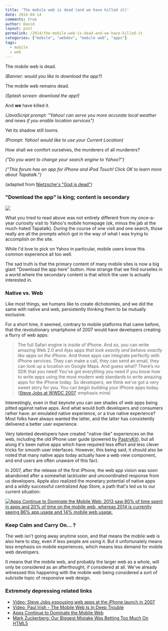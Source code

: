 ```yaml
---
title: 'The mobile web is dead (and we have killed it)'
date: 2014-04-14
comments: true
author: David
layout: post
permalink: /2014/the-mobile-web-is-dead-and-we-have-killed-it
categories: ["mobile", "webdev", "mobile web", "apps"]
tags:
  - mobile
  - web
---
```


The mobile web is dead.

*(Banner: would you like to download the app?)*

The mobile web remains dead.

*(Splash screen: download the app!)*

And **we** have killed it.

*(JavaScript prompt: "Yahoo! can serve you more accurate local weather and news if you enable location services")*

Yet its shadow still looms.

*(Prompt: Yahoo! would like to use your Current Location)*

How shall we comfort ourselves, the murderers of all murderers?

*("Do you want to change your search engine to Yahoo?")*

*("This forum has an app for iPhone and iPod Touch!  Click OK to learn more about Tapatalk.")*

(adapted from [Nietzsche's "God is dead"](http://en.wikipedia.org/wiki/God_is_dead))

### "Download the app" is king; content is secondary
<a href="https://plus.google.com/u/0/+ChristianHeilmann/posts/Tkpqip4uZpB"><img src="http://davidbcalhoun.com/wp-content/uploads/2014/paul-irish-native-apps-eating-our-lunch.png"></a>

What you tried to read above was not entirely different from my once-a-year curiosity visit to Yahoo's mobile homepage (ok, minus the jab at the much-hated Tapatalk).  During the course of one visit and one search, those really are all the prompts which got in the way of what I was trying to accomplish on the site.

While I'd love to pick on Yahoo in particular, mobile users know this common experience all too well.

The sad truth is that the primary content of many mobile sites is now a big giant "Download the app here" button.  How strange that we find ourseles in a world where the secondary content is that which the user is actually interested in.


### Native vs. Web
Like most things, we humans like to create dichotomies, and we did the same with native and web, persistently thinking them to be mutually exclusive.

For a short time, it seemed, contrary to mobile platforms that came before, that the revolutionary smartphone of 2007 would have developers creating a flurry of web apps:

>The full Safari engine is inside of iPhone. And so, you can write amazing Web 2.0 and Ajax apps *that look exactly and behave exactly like apps on the iPhone*. And these apps can integrate perfectly with iPhone services. They can make a call, they can send an email, they can look up a location on Google Maps. And guess what? There’s no SDK that you need! You’ve got everything you need if you know how to write apps using the most modern web standards to write amazing apps for the iPhone today. So developers, we think we’ve got a very sweet story for you. You can begin building your iPhone apps today. ([Steve Jobs at WWDC 2007](http://youtu.be/8Vq993Td6ys?t=37s), emphasis mine)

Interestingly, even in that keynote you can see shades of web apps being pitted against native apps.  And what would both developers and consumers rather have: an emulated native experience, or a true native experience?  Most folks have always wanted the latter, and the latter has consistently delivered a better user experience.

Very talented developers have created "native-like" experiences on the web, including the old iPhone user guide (powered by [PastryKit](http://davidbcalhoun.com/2009/pastrykit-digging-into-an-apple-pie/)), but all along it's been native apps which have required less effort and less clever tricks for smooth user interfaces.  However, this being said, it should also be noted that many native apps today actually have a web view component, and end users are often unaware of this fact.

In 2007, after the release of the first iPhone, the web app vision was soon abandoned after a somewhat lackluster and uncoordinated response from us developers.  Apple also realized the monetary potential of native apps and a wildly successful centralized App Store, a path that's led us to our current situation:

<a href="http://blog.flurry.com/bid/109749/Apps-Solidify-Leadership-Six-Years-into-the-Mobile-Revolution"><img src="http://davidbcalhoun.com/wp-content/uploads/2014/apps-dominate.jpg" alt="Apps Continue to Dominate the Mobile Web: 2013 saw 80% of time spent in apps and 20% of time on the mobile web, whereas 2014 is currently seeing 86% app usage and 14% mobile web usage."></a>

### Keep Calm and Carry On... ?
The web isn't going away anytime soon, and that means the mobile web is also here to stay, even if less people are using it.  But it unfortunately means less emphasis on mobile experiences, which means less demand for mobile web developers.

It means that the mobile web, and probably the larger web as a whole, will only be considered as an afterthought, if considered at all.  We've already witnessed this happening with the mobile web being considered a sort of sub/side topic of responsive web design.


### Extremely depressing related links
* [Video: Steve Jobs espousing web apps at the iPhone launch in 2007](http://youtu.be/8Vq993Td6ys?t=37s)
* [Video: Paul Irish - The Mobile Web Is In Deep Trouble](http://www.youtube.com/watch?v=19g4n0ZxiYM)
* [Apps Continue to Dominate the Mobile Web](http://blog.flurry.com/bid/109749/Apps-Solidify-Leadership-Six-Years-into-the-Mobile-Revolution)
* [Mark Zuckerberg: Our Biggest Mistake Was Betting Too Much On HTML5](http://techcrunch.com/2012/09/11/mark-zuckerberg-our-biggest-mistake-with-mobile-was-betting-too-much-on-html5/)